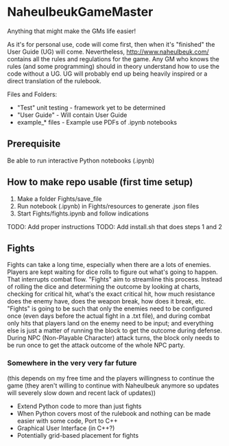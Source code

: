 # NaheulbeukGameMaster
Anything that might make the GMs life easier!

As it's for personal use, code will come first, then when it's "finished" the User Guide (UG) will come.
Nevertheless, http://www.naheulbeuk.com/ contains all the rules and regulations for the game. Any GM who knows the rules (and some programming) should in theory understand how to use the code without a UG. UG will probably end up being heavily inspired or a direct translation of the rulebook.

Files and Folders:
- "Test" unit testing - framework yet to be determined
- "User Guide" - Will contain User Guide
- example_* files - Example use PDFs of .ipynb notebooks

## Prerequisite
Be able to run interactive Python notebooks (.ipynb)

## How to make repo usable (first time setup)
1. Make a folder Fights/save\_file
2. Run notebook (.ipynb) in Fights/resources to generate .json files
3. Start Fights/fights.ipynb and follow indications

TODO: Add proper instructions
TODO: Add install.sh that does steps 1 and 2

## Fights
Fights can take a long time, especially when there are a lots of enemies. Players are kept waiting for dice rolls to figure out what's going to happen. That interrupts combat flow. "Fights" aim to streamline this process. Instead of rolling the dice and determining the outcome by looking at charts, checking for critical hit, what's the exact critical hit, how much resistance does the enemy have, does the weapon break, how does it break, etc. "Fights" is going to be such that only the enemies need to be configured once (even days before the actual fight in a .txt file), and during combat only hits that players land on the enemy need to be input; and everything else is just a matter of running the block to get the outcome during defense. During NPC (Non-Playable Character) attack turns, the block only needs to be run once to get the attack outcome of the whole NPC party. 

### Somewhere in the very very far future
(this depends on my free time and the players willingness to continue the game (they aren't willing to continue with Naheulbeuk anymore so updates will severely slow down and recent lack of updates))
- Extend Python code to more than just fights
- When Python covers most of the rulebook and nothing can be made easier with some code, Port to C++
- Graphical User Interface (in C++?)
- Potentially grid-based placement for fights
